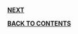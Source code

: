 



[**NEXT**](https://github.com/sharathvontari/Socket.io/edit/master/Chat%20Application.md)     

[**BACK TO CONTENTS**](https://github.com/sharathvontari/Socket.io/blob/master/README.md)
